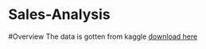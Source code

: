 # Sales-Analysis
#Overview
The data is gotten from kaggle
[download here](https://www.kaggle.com/datasets/asinow/laptop-price-dataset?resource=download)
